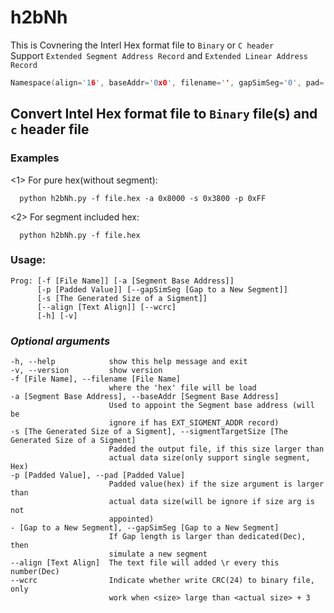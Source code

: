 # h2bNh

This is Covnering the Interl Hex format file to `Binary` or `C header`  
Support `Extended Segment Address Record` and `Extended Linear Address Record`  

```c
Namespace(align='16', baseAddr='0x0', filename='', gapSimSeg='0', pad='0xFF', sigmentTargetSize='0x0', wcrc=False)
```

## Convert Intel Hex format file to `Binary` file(s) and `c` header file  

### Examples  
<1> For pure hex(without segment):  
```
  python h2bNh.py -f file.hex -a 0x8000 -s 0x3800 -p 0xFF
```
<2> For segment included hex:  
```
  python h2bNh.py -f file.hex
```

### Usage:
```
Prog: [-f [File Name]] [-a [Segment Base Address]]  
      [-p [Padded Value]] [--gapSimSeg [Gap to a New Segment]] 
      [-s [The Generated Size of a Sigment]]
      [--align [Text Align]] [--wcrc]  
      [-h] [-v] 
```

### *Optional arguments*
```
-h, --help            show this help message and exit
-v, --version         show version
-f [File Name], --filename [File Name]
                      where the 'hex' file will be load
-a [Segment Base Address], --baseAddr [Segment Base Address]
                      Used to appoint the Segment base address (will be
                      ignore if has EXT_SIGMENT_ADDR record)
-s [The Generated Size of a Sigment], --sigmentTargetSize [The Generated Size of a Sigment]
                      Padded the output file, if this size larger than
                      actual data size(only support single segment, Hex)
-p [Padded Value], --pad [Padded Value]  
                      Padded value(hex) if the size argument is larger than
                      actual data size(will be ignore if size arg is not
                      appointed)
- [Gap to a New Segment], --gapSimSeg [Gap to a New Segment]
                      If Gap length is larger than dedicated(Dec), then
                      simulate a new segment
--align [Text Align]  The text file will added \r every this number(Dec)
--wcrc                Indicate whether write CRC(24) to binary file, only
                      work when <size> large than <actual size> + 3
```
